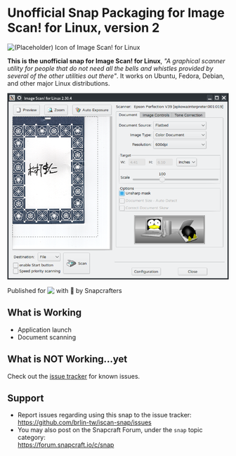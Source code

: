 # Unofficial Snap Packaging for Image Scan! for Linux, version 2

<!--
	Use the Staticaly service for easy access to in-repo pictures:
	https://www.staticaly.com/
-->
![(Placeholder) Icon of Image Scan! for Linux](https://cdn.staticaly.com/gh/Lin-Buo-Ren/snapcrafters-template-plus/bea3bc56/snap/gui/iscan.png "(Placeholder) Icon of Image Scan! for Linux")

**This is the unofficial snap for Image Scan! for Linux**, *"A graphical
scanner utility for people that do not need all the bells and whistles
provided by several of the other utilities out there"*. It works on
Ubuntu, Fedora, Debian, and other major Linux distributions.

<!-- Uncomment and modify this when you are provided a snap status badge
[![Status Badge of the `iscan` Snap](https://snapcraft.io/iscan/badge.svg)](https://snapcraft.io/iscan)
-->

![Screenshot of the Snapped Application](local/screenshots/main-interface.png "Screenshot of the Snapped Application")

Published for <img src="http://anything.codes/slack-emoji-for-techies/emoji/tux.png" align="top" width="24" /> with 💝 by Snapcrafters

<!-- Uncomment and modify this when you have published the snap to the Snap Store
## Installation

([Don't have snapd installed?](https://snapcraft.io/docs/core/install))

### In a Terminal

    # Install the snap #
    sudo snap install --channel=edge --devmode iscan
    #sudo snap install --channel=beta iscan
    #sudo snap install iscan

    # Connect the snap to essential security confinement interfaces #
    ## (Proper reasoning for connecting _plug_name_) ##
    sudo snap connect iscan:_plug_name_

    # Connect the snap to optional security confinement interfaces #
    ## (Proper reasoning for connecting _plug_name_) ##
    sudo snap connect iscan:_plug_name_

    # Launch the application #
    iscan
    snap run iscan # If you have another existing installation

### The Graphical Way

[![Get it from the Snap Store](https://snapcraft.io/static/images/badges/en/snap-store-black.svg)](https://snapcraft.io/iscan)
-->

## What is Working

* Application launch
* Document scanning

## What is NOT Working...yet

Check out the [issue tracker](https://github.com/brlin-tw/iscan-snap/issues) for known issues.

## Support
* Report issues regarding using this snap to the issue tracker:  
  <https://github.com/brlin-tw/iscan-snap/issues>
* You may also post on the Snapcraft Forum, under the `snap` topic category:  
  <https://forum.snapcraft.io/c/snap>
